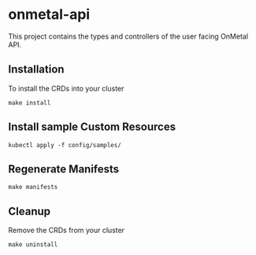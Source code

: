 # onmetal-api

This project contains the types and controllers of the user facing OnMetal API.

## Installation

To install the CRDs into your cluster

```shell
make install
```

## Install sample Custom Resources

```shell
kubectl apply -f config/samples/
```

## Regenerate Manifests

```shell
make manifests
```

## Cleanup

Remove the CRDs from your cluster

```shell
make uninstall
```